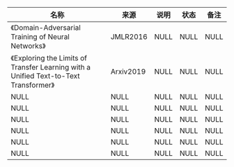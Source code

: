 |名称  |  来源   | 说明  |状态   | 备注  |
|  ----  | ----  |----  | ----  |----  |
| 《Domain-Adversarial Training of Neural Networks》  | JMLR2016 |NULL |NULL |NULL |
| 《Exploring the Limits of Transfer Learning with a Unified Text-to-Text Transformer》  | Arxiv2019 |NULL |NULL |NULL |
| NULL  | NULL |NULL |NULL |NULL |
| NULL  | NULL |NULL |NULL |NULL |
| NULL  | NULL |NULL |NULL |NULL |
| NULL  | NULL |NULL |NULL |NULL |
| NULL  | NULL |NULL |NULL |NULL |
| NULL  | NULL |NULL |NULL |NULL |
